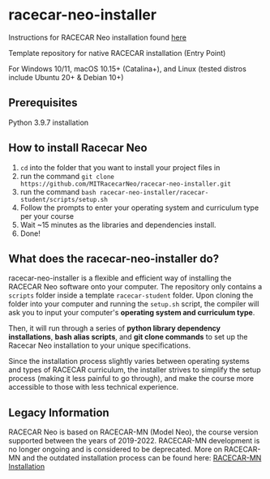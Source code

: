 # racecar-neo-installer

Instructions for RACECAR Neo installation found [here](https://docs.google.com/document/d/1WnaPee1AA4GwqgW9r1K-RrU2VonvI3ZcDkW5oSuaSaY/edit#heading=h.uxbegx6o23ro)

Template repository for native RACECAR installation (Entry Point)

For Windows 10/11, macOS 10.15+ (Catalina+), and Linux (tested distros include Ubuntu 20+ & Debian 10+)

## Prerequisites

Python 3.9.7 installation

## How to install Racecar Neo

1. `cd` into the folder that you want to install your project files in
2. run the command `git clone https://github.com/MITRacecarNeo/racecar-neo-installer.git`
3. run the command `bash racecar-neo-installer/racecar-student/scripts/setup.sh`
4. Follow the prompts to enter your operating system and curriculum type per your course
5. Wait ~15 minutes as the libraries and dependencies install.
6. Done!

## What does the racecar-neo-installer do?

racecar-neo-installer is a flexible and efficient way of installing the RACECAR Neo software onto your computer. The repository only contains a `scripts` folder inside a template `racecar-student` folder. Upon cloning the folder into your computer and running the `setup.sh` script, the compiler will ask you to input your computer's **operating system and curriculum type**.

Then, it will run through a series of **python library dependency installations**, **bash alias scripts**, and **git clone commands** to set up the Racecar Neo installation to your unique specifications.

Since the installation process slightly varies between operating systems and types of RACECAR curriculum, the installer strives to simplify the setup process (making it less painful to go through), and make the course more accessible to those with less technical experience.

## Legacy Information

RACECAR Neo is based on RACECAR-MN (Model Neo), the course version supported between the years of 2019-2022. RACECAR-MN development is no longer ongoing and is considered to be deprecated. More on RACECAR-MN and the outdated installation process can be found here: [RACECAR-MN Installation](https://mitll-racecar-mn.readthedocs.io/en/latest/gettingStarted/computerSetup.html#)

